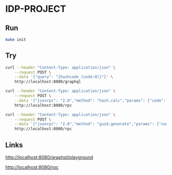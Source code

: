 # IDP-PROJECT

## Run

```bash
make init
```

## Try

```bash
curl --header "Content-Type: application/json" \
	--request POST \
	--data '{"query": "{hashcode (code:0)}"}' \
	http://localhost:8080/graphql
```

```bash
curl --header "Content-Type: application/json" \
	--request POST \
	--data '{"jsonrpc": "2.0","method": "hash.calc","params": {"code": 1},"id": 123}' \
	http://localhost:8080/rpc
```

```bash
curl --header "Content-Type: application/json" \
	--request POST \
	--data '{"jsonrpc": "2.0","method": "guid.generate","params": {"code": 2},"id": 123}' \
	http://localhost:8080/rpc
```

## Links
[http://localhost:8080/graphql/playground](http://localhost:8080/graphql/playground)

[http://localhost:8080/rpc](http://localhost:8080/rpc)